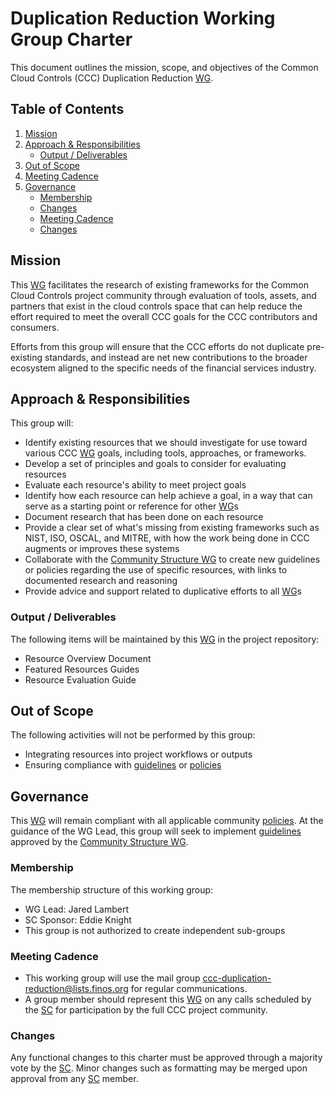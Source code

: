 # Duplication Reduction Working Group Charter

This document outlines the mission, scope, and objectives of the Common Cloud Controls (CCC) Duplication Reduction [WG].

## Table of Contents

1. [Mission](#mission)
2. [Approach & Responsibilities](#approach--responsibilities)
   - [Output / Deliverables](#output--deliverables)
3. [Out of Scope](#out-of-scope)
4. [Meeting Cadence](#meeting-cadence)
5. [Governance](#governance)
   - [Membership](#membership)
   - [Changes](#changes)
   - [Meeting Cadence](#meeting-cadence)
   - [Changes](#changes)

## Mission

This [WG] facilitates the research of existing frameworks for the Common Cloud Controls project community through evaluation of tools, assets, and partners that exist in the cloud controls space that can help reduce the effort required to meet the overall CCC goals for the CCC contributors and consumers.

Efforts from this group will ensure that the CCC efforts do not duplicate pre-existing standards, and instead are net new contributions to the broader ecosystem aligned to the specific needs of the financial services industry.

## Approach & Responsibilities

This group will:

- Identify existing resources that we should investigate for use toward various CCC [WG] goals, including tools, approaches, or frameworks.
- Develop a set of principles and goals to consider for evaluating resources
- Evaluate each resource's ability to meet project goals
- Identify how each resource can help achieve a goal, in a way that can serve as a starting point or reference for other [WG]s
- Document research that has been done on each resource
- Provide a clear set of what's missing from existing frameworks such as NIST, ISO, OSCAL, and MITRE, with how the work being done in CCC augments or improves these systems
- Collaborate with the [Community Structure WG] to create new guidelines or policies regarding the use of specific resources, with links to documented research and reasoning
- Provide advice and support related to duplicative efforts to all [WG]s

### Output / Deliverables

The following items will be maintained by this [WG] in the project repository:

- Resource Overview Document
- Featured Resources Guides
- Resource Evaluation Guide

## Out of Scope

The following activities will not be performed by this group:

- Integrating resources into project workflows or outputs
- Ensuring compliance with [guidelines] or [policies]

## Governance

This [WG] will remain compliant with all applicable community [policies]. At the guidance of the WG Lead, this group will seek to implement [guidelines] approved by the [Community Structure WG].

### Membership

The membership structure of this working group:

- WG Lead: Jared Lambert
- SC Sponsor: Eddie Knight
- This group is not authorized to create independent sub-groups

### Meeting Cadence

- This working group will use the mail group <ccc-duplication-reduction@lists.finos.org> for regular communications.
- A group member should represent this [WG] on any calls scheduled by the [SC] for participation by the full CCC project community.

### Changes

Any functional changes to this charter must be approved through a majority vote by the [SC]. Minor changes such as formatting may be merged upon approval from any [SC] member.

[WG]: ../../community-groups.md#working-groups
[SC]: ../../community-groups.md#steering-committee
[Community Structure WG]: ../community-structure/charter.md
[policies]: ../../community-policies/README.md
[guidelines]: ../../community-guidelines/README.md
